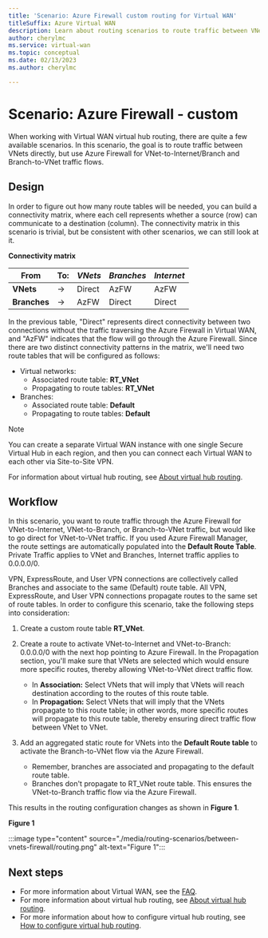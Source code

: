 ```yaml
---
title: 'Scenario: Azure Firewall custom routing for Virtual WAN'
titleSuffix: Azure Virtual WAN
description: Learn about routing scenarios to route traffic between VNets directly, but use Azure Firewall for VNet -> Internet/Branch and Branch to VNet traffic flows.
author: cherylmc
ms.service: virtual-wan
ms.topic: conceptual
ms.date: 02/13/2023
ms.author: cherylmc

---
```

# Scenario: Azure Firewall - custom

When working with Virtual WAN virtual hub routing, there are quite a few available scenarios. In this scenario, the goal is to route traffic between VNets directly, but use Azure Firewall for VNet-to-Internet/Branch and Branch-to-VNet traffic flows.

## <a name="design"></a>Design

In order to figure out how many route tables will be needed, you can build a connectivity matrix, where each cell represents whether a source (row) can communicate to a destination (column). The connectivity matrix in this scenario is trivial, but be consistent with other scenarios, we can still look at it.

**Connectivity matrix**

| From           | To:      | *VNets*      | *Branches*    | *Internet*   |
|---             |---       |---           |---            |---           |
| **VNets**      |   &#8594;|    Direct    |     AzFW      |     AzFW     |
| **Branches**   |   &#8594;|    AzFW      |    Direct     |    Direct    |

In the previous table, "Direct" represents direct connectivity between two connections without the traffic traversing the Azure Firewall in Virtual WAN, and "AzFW" indicates that the flow will go through the Azure Firewall. Since there are two distinct connectivity patterns in the matrix, we'll need two route tables that will be configured as follows:

* Virtual networks:
  * Associated route table: **RT_VNet**
  * Propagating to route tables: **RT_VNet**
* Branches:
  * Associated route table: **Default**
  * Propagating to route tables: **Default**

> [!NOTE]
> You can create a separate Virtual WAN instance with one single Secure Virtual Hub in each region, and then you can connect each Virtual WAN to each other via Site-to-Site VPN.

For information about virtual hub routing, see [About virtual hub routing](about-virtual-hub-routing.md).

## <a name="workflow"></a>Workflow

In this scenario, you want to route traffic through the Azure Firewall for VNet-to-Internet, VNet-to-Branch, or Branch-to-VNet traffic, but would like to go direct for VNet-to-VNet traffic. If you used Azure Firewall Manager, the route settings are automatically populated into the **Default Route Table**. Private Traffic applies to VNet and Branches, Internet traffic applies to 0.0.0.0/0.

VPN, ExpressRoute, and User VPN connections are collectively called Branches and associate to the same (Default) route table. All VPN, ExpressRoute, and User VPN connections propagate routes to the same set of route tables. In order to configure this scenario, take the following steps into consideration:

1. Create a custom route table **RT_VNet**.
1. Create a route to activate VNet-to-Internet and VNet-to-Branch: 0.0.0.0/0 with the next hop pointing to Azure Firewall. In the Propagation section, you'll make sure that VNets are selected which would ensure more specific routes, thereby allowing VNet-to-VNet direct traffic flow.

   * In **Association:** Select VNets that will imply that VNets will reach destination according to the routes of this route table.
   * In **Propagation:** Select VNets that will imply that the VNets propagate to this route table; in other words, more specific routes will propagate to this route table, thereby ensuring direct traffic flow between VNet to VNet.

1. Add an aggregated static route for VNets into the **Default Route table** to activate the Branch-to-VNet flow via the Azure Firewall.

   * Remember, branches are associated and propagating to the default route table.
   * Branches don't propagate to RT_VNet route table. This ensures the VNet-to-Branch traffic flow via the Azure Firewall.

This results in the routing configuration changes as shown in **Figure 1**.

**Figure 1**

:::image type="content" source="./media/routing-scenarios/between-vnets-firewall/routing.png" alt-text="Figure 1":::


## Next steps

* For more information about Virtual WAN, see the [FAQ](virtual-wan-faq.md).
* For more information about virtual hub routing, see [About virtual hub routing](about-virtual-hub-routing.md).
* For more information about how to configure virtual hub routing, see [How to configure virtual hub routing](how-to-virtual-hub-routing.md).
